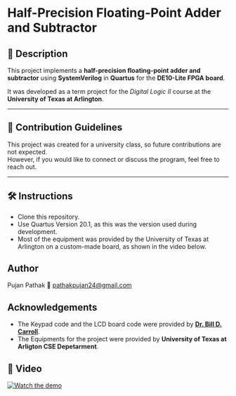 # Half-Precision Floating-Point Adder and Subtractor

## 📌 Description
This project implements a **half-precision floating-point adder and subtractor** using **SystemVerilog** in **Quartus** for the **DE10-Lite FPGA board**.  

It was developed as a term project for the *Digital Logic II* course at the **University of Texas at Arlington**.  

---

## 🤝 Contribution Guidelines
This project was created for a university class, so future contributions are not expected.  
However, if you would like to connect or discuss the program, feel free to reach out.  

---

## 🛠️ Instructions
* Clone this repository.
* Use Quartus Version 20.1, as this was the version used during development.
* Most of the equipment was provided by the University of Texas at Arlington on a custom-made board, as shown in the video below.

## Author 
Pujan Pathak 📧 pathakpujan24@gmail.com

## Acknowledgements 
* The Keypad code and the LCD board code were provided by [**Dr. Bill D. Carroll**](https://www.uta.edu/academics/faculty/profile?user=carroll).
* The Equipments for the project were provided by **University of Texas at Arligton CSE Depetarment**.

## 🎥 Video
[![Watch the demo](https://img.youtube.com/vi/-Gh6CqOEadY/0.jpg)](https://youtu.be/-Gh6CqOEadY)

